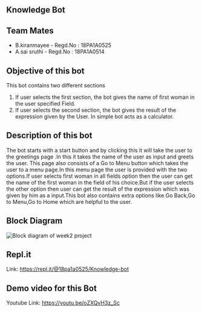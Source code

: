 ## Knowledge Bot

## Team Mates
 - B.kiranmayee - Regd.No : 18PA1A0525
 - A.sai sruthi - Regd.No : 18PA1A0514
 
## Objective of this bot
 This bot contains two different sections
 1. If user selects the first section, the bot gives the name of first woman in the user specified Field.
 2. If user selects the second section, the bot gives the result of the expression given by the User. In simple bot acts as a calculator.
 
## Description of this bot
  The bot starts with a start button and by clicking this it will take the user to the greetings page .In this it takes the name of the user as input and greets the user. This page also consists of a Go to Menu  button which takes the user to a menu page.In this menu page the user is provided with the two options.If user selects first woman in all fields option then the user can get the name of the first woman in the field of his choice.But if the user selects the other option then user can get the result of the expression which was given by him as a input.This bot also contains extra options like Go Back,Go to Menu,Go to Home which are helpful to the user.

## Block Diagram
  ![Block diagram of week2 project](https://user-images.githubusercontent.com/72650435/97111833-f73aca80-1706-11eb-8186-fd0e23423287.jpg)
  
## Repl.it
  Link: 
   https://repl.it/@18pa1a0525/Knowledge-bot
   
## Demo video for this Bot
  Youtube Link:
   https://youtu.be/oZXQvH3z_Sc
    
